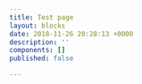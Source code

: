```yaml
---
title: Test page
layout: blocks
date: 2018-11-26 20:28:13 +0000
description: ''
components: []
published: false

---
```


